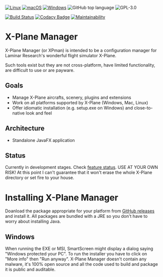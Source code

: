[![Linux](https://svgshare.com/i/Zhy.svg)](https://svgshare.com/i/Zhy.svg)
[![macOS](https://svgshare.com/i/ZjP.svg)](https://svgshare.com/i/ZjP.svg)
[![Windows](https://svgshare.com/i/ZhY.svg)](https://svgshare.com/i/ZhY.svg)
![GitHub top language](https://img.shields.io/github/languages/top/ogerardin/xpman)
![GPL-3.0](https://img.shields.io/github/license/ogerardin/xpman)

[![Build Status](https://circleci.com/gh/ogerardin/xpman/tree/java11.svg?style=shield)](https://app.circleci.com/pipelines/github/ogerardin/xpman?branch=java11)
[![Codacy Badge](https://app.codacy.com/project/badge/Grade/fd86ae4c0e164762babd6bf8059c02e7)](https://www.codacy.com/gh/ogerardin/xpman/dashboard?utm_source=github.com&amp;utm_medium=referral&amp;utm_content=ogerardin/xpman&amp;utm_campaign=Badge_Grade)
[![Maintainability](https://api.codeclimate.com/v1/badges/5844bbd3cdb4db2c2f7b/maintainability)](https://codeclimate.com/github/ogerardin/xpman/maintainability)

# X-Plane Manager
X-Plane Manager (or XPman) is intended to be a configuration manager for Laminar Research's wonderful flight simulator X-Plane.

Such tools exist but they are not cross-platform, have limited functionality, are difficult to use or are payware.


## Goals 
- Manage X-Plane aircrafts, scenery, plugins and extensions
- Work on all platforms supported by X-Plane (Windows, Mac, Linux)  
- Offer idiomatic installation (e.g. setup.exe on Windows) and close-to-native look and feel


## Architecture
- Standalone JavaFX application

## Status
Currently in development stages. Check [feature status](https://github.com/ogerardin/xpman/blob/master/features.md).
USE AT YOUR OWN RISK! At this point I can't guarantee that it won't erase the whole X-Plane directory or set fire to your house.

# Installing X-Plane Manager
Doanload the package appropriate for your platform from [GitHub releases](https://github.com/ogerardin/xpman/releases) and install
it.
All packages are bundled with a JRE so you don't have to worry about installing Java.

## Windows
When running the EXE or MSI, SmartScreen might display a dialog saying "Windows protected your PC".
To run the installer you have to click on "More info" then "Run anyway". X-Plane Manager
doesn't contain any malware, it's 100% open source and all the code used to build and package it
is public and auditable.






